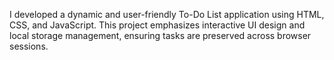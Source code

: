 I developed a dynamic and user-friendly To-Do List application using HTML, CSS, and JavaScript. This project emphasizes interactive UI design and local storage management, ensuring tasks are preserved across browser sessions. 
